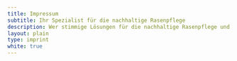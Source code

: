 ```yaml
---
title: Impressum
subtitle: Ihr Spezialist für die nachhaltige Rasenpflege
description: Wer stimmige Lösungen für die nachhaltige Rasenpflege und natürliche Sportflächen sucht, findet mit grashobber den passenden Weg.
layout: plain
type: imprint
white: true
---
```

